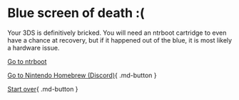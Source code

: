 # Blue screen of death :(

Your 3DS is definitively bricked. You will need an ntrboot cartridge to even have a chance at recovery, but if it happened out of the blue, it is most likely a hardware issue.

[Go to ntrboot](https://3ds.hacks.guide/ntrboot)

[Go to Nintendo Homebrew (Discord)](https://discord.gg/MWxPgEp){ .md-button }

[Start over](/){ .md-button }